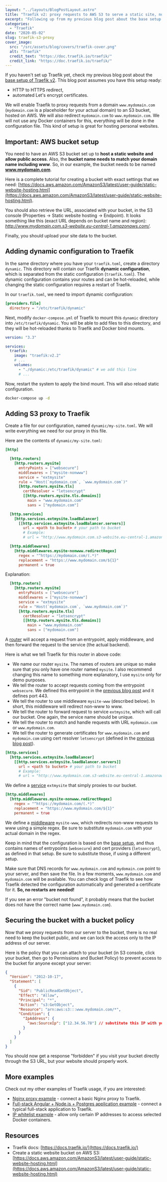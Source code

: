 ```yaml
---
layout: "../layouts/BlogPostLayout.astro"
title: "Traefik v2: proxy requests to AWS S3 to serve a static site, non-www to www redirect"
excerpt: "Following up from my previous blog post about the base setup of Traefik v2, I will now show how easy it is to set up Traefik as a reverse proxy to an AWS S3 bucket and redirect www to non-www."
categories:
  - "Traefik"
date: "2020-05-02"
slug: traefik-s3-proxy
cover_image:
  src: "/src/assets/blog/covers/traefik-cover.png"
  alt: "Traefik"
  credit_text: "https://doc.traefik.io/traefik/"
  credit_link: "https://doc.traefik.io/traefik/"
---
```


If you haven't set up Traefik yet, check my previous blog post about the [base setup of Traefik v2](/blog/post/traefik-basic-setup). This blog post assumes you have this setup ready:

- HTTP to HTTPS redirect,
- automated Let's encrypt certificates.

We will enable Traefik to proxy requests from a domain `www.mydomain.com` (`mydomain.com` is a placeholder for your actual domain) to an S3 bucket, hosted on AWS. We will also redirect `mydomain.com` to `www.mydomain.com`. We will not use any Docker containers for this, everything will be done in the configuration file. This kind of setup is great for hosting personal websites.

## Important: AWS bucket setup

You need to have an AWS S3 bucket set up to **host a static website and allow public access**. Also, the **bucket name needs to match your domain name including www**. So, in our example, the bucket needs to be named **www.mydomain.com**.

Here is a complete tutorial for creating a bucket with exact settings that we need: [https://docs.aws.amazon.com/AmazonS3/latest/user-guide/static-website-hosting.html](https://docs.aws.amazon.com/AmazonS3/latest/user-guide/static-website-hosting.html).

You should also retrieve the URL, associated with your bucket, in the S3 console (Properties -> Static website hosting -> Endpoint). It looks something like this (exact URL depends on bucket name and region): _http://www.mydomain.com.s3-website.eu-central-1.amazonaws.com/_.

Finally, you should upload your site data to the bucket.

## Adding dynamic configuration to Traefik

In the same directory where you have your `traefik.toml`, create a directory `dynamic`. This directory will contain our Traefik **dynamic configuration**, which is separated from the static configuration (`traefik.toml`). The dynamic configuration contains your routes and can be hot-reloaded, while changing the static configuration requires a restart of Traefik.

In our `traefik.toml`, we need to import dynamic configuration:

```toml
[providers.file]
  directory = "/etc/traefik/dynamic"
```

Next, modify `docker-compose.yml` of Traefik to mount this `dynamic` directory into `/etc/traefik/dynamic`. You will be able to add files to this directory, and they will be hot-reloaded thanks to Traefik and Docker bind mounts.

```yaml
version: "3.3"

services:
  traefik:
    image: "traefik:v2.2"
    # ...
    volumes:
      - "./dynamic:/etc/traefik/dynamic" # we add this line
      # ...
```

Now, restart the system to apply the bind mount. This will also reload static configuration.

```bash
docker-compose up -d
```

<p></p>

## Adding S3 proxy to Traefik

Create a file for our configuration, named `dynamic/my-site.toml`. We will write everything we need for our proxy in this file.

Here are the contents of `dynamic/my-site.toml`:

```toml
[http]

  [http.routers]
    [http.routers.mysite]
      entryPoints = ["websecure"]
      middlewares = ["mysite-nonwww"]
      service = "extmysite"
      rule = "Host(`mydomain.com`, `www.mydomain.com`)"
      [http.routers.mysite.tls]
        certResolver = "letsencrypt"
        [[http.routers.mysite.tls.domains]]
          main = "www.mydomain.com"
          sans = ["mydomain.com"]

  [http.services]
    [http.services.extmysite.loadBalancer]
      [[http.services.extmysite.loadBalancer.servers]]
        url = <path to bucket> # your path to bucket
        # Example:
        # url = "http://www.mydomain.com.s3-website.eu-central-1.amazonaws.com/"

  [http.middlewares]
    [http.middlewares.mysite-nonwww.redirectRegex]
      regex = "^https://mydomain.com/(.*)"
      replacement = "https://www.mydomain.com/${1}"
      permanent = true
```

Explanation:

```toml
  [http.routers]
    [http.routers.mysite]
      entryPoints = ["websecure"]
      middlewares = ["mysite-nonwww"]
      service = "extmysite"
      rule = "Host(`mydomain.com`, `www.mydomain.com`)"
      [http.routers.mysite.tls]
        certResolver = "letsencrypt"
        [[http.routers.mysite.tls.domains]]
          main = "www.mydomain.com"
          sans = ["mydomain.com"]
```

A [router](https://docs.traefik.io/routing/routers/) will accept a request from an entrypoint, apply middleware, and then forward the request to the service (the actual backend).

Here is what we tell Traefik for this router in above code:

- We name our router `mysite`. The names of routers are unique so make sure that you only have one router named `mysite`. I also recommend changing this name to something more explanatory, I use `mysite` only for demo purposes.
- We tell the router to accept requests coming from the entrypoint `websecure`. We defined this entrypoint in the [previous blog post](/blog/post/traefik-basic-setup) and it defines port 443.
- We tell the router to use middleware `mysite-www` (described below). In short, this middleware will redirect non-www to www.
- We tell the router to forward request to service `extmysite`, which will call our bucket. One again, the service name should be unique.
- We tell the router to match and handle requests with URL `mydomain.com` or `www.mydomain.com`.
- We tell the router to generate certificates for `www.mydomain.com` and `mydomain.com` using cert resolver `letsencrypt` (defined in the [previous blog post](/blog/post/traefik-basic-setup)).

<p></p>

```toml
[http.services]
  [http.services.extmysite.loadBalancer]
    [[http.services.extmysite.loadBalancer.servers]]
      url = <path to bucket> # your path to bucket
      # Example:
      # url = "http://www.mydomain.com.s3-website.eu-central-1.amazonaws.com/"
```

We define a [service](https://docs.traefik.io/routing/services/) `extmysite` that simply proxies to our bucket.

```toml
[http.middlewares]
  [http.middlewares.mysite-nonwww.redirectRegex]
    regex = "^https://mydomain.com/(.*)"
    replacement = "https://www.mydomain.com/${1}"
    permanent = true
```

We define a [middleware](https://docs.traefik.io/middlewares/overview/) `mysite-www`, which redirects non-www requests to www using a simple regex. Be sure to substitute `mydomain.com` with your actual domain in the regex.

Keep in mind that the configuration is based on the [base setup](/blog/post/traefik-basic-setup), and thus contains names of entrypoints (`websecure`) and cert providers (`letsencrypt`), as defined in that setup. Be sure to substitute those, if using a different setup.

Make sure that DNS records for `www.mydomain.com` and `mydomain.com` point to your server, and then save the file. In a few moments, `www.mydomain.com` and `mydomain.com` will be available. You can check logs of Traefik to see how Traefik detected the configuration automatically and generated a certificate for it. **So, no restarts are needed!**

If you see an error "bucket not found", it probably means that the bucket does not have the correct name (`www.mydomain.com`).

## Securing the bucket with a bucket policy

Now that we proxy requests from our server to the bucket, there is no real need to keep the bucket public, and we can lock the access only to the IP address of our server.

Here is the policy that you can attach to your bucket (in S3 console, click your bucket, then go to Permissions and Bucket Policy) to prevent access to the bucket for anyone except your server:

```json
{
  "Version": "2012-10-17",
  "Statement": [
    {
      "Sid": "PublicReadGetObject",
      "Effect": "Allow",
      "Principal": "*",
      "Action": "s3:GetObject",
      "Resource": "arn:aws:s3:::www.mydomain.com/*",
      "Condition": {
        "IpAddress": {
          "aws:SourceIp": ["12.34.56.78"] // substitute this IP with your server IP
        }
      }
    }
  ]
}
```

You should now get a response "forbidden" if you visit your bucket directly through the S3 URL, but your website should properly work.

## More examples

Check out my other examples of Traefik usage, if you are interested:

- [Nginx proxy example](/blog/post/traefik-nginx-proxy) - connect a basic Nginx proxy to Traefik.
- [Full-stack Angular + Node.js + Postgres application example](/blog/post/traefik-nodejs-api-and-db) - connect a typical full-stack application to Traefik.
- [IP whitelist example](/blog/post/traefik-ip-whitelist) - allow only certain IP addresses to access selected Docker containers.

<p></p>

## Resources

- Traefik docs: [https://docs.traefik.io/](https://docs.traefik.io/)
- Create a static website bucket on AWS S3: [https://docs.aws.amazon.com/AmazonS3/latest/user-guide/static-website-hosting.html](https://docs.aws.amazon.com/AmazonS3/latest/user-guide/static-website-hosting.html)
